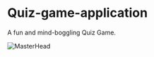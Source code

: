 # Quiz-game-application
A fun and mind-boggling Quiz Game.

![MasterHead](https://www.figma.com/community/resource/c2335052-72c0-4315-b957-9c576f8fa752/thumbnail)
